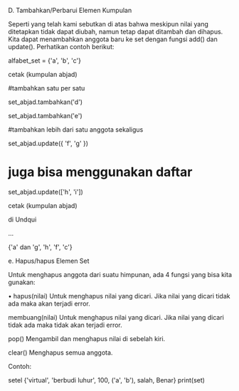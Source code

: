 D. Tambahkan/Perbarui Elemen Kumpulan

Seperti yang telah kami sebutkan di atas bahwa meskipun nilai yang ditetapkan tidak dapat diubah, namun tetap dapat ditambah dan dihapus. Kita dapat menambahkan anggota baru ke set dengan fungsi add() dan update(). Perhatikan contoh berikut:

alfabet_set = {'a', 'b', 'c'}

cetak (kumpulan abjad)

#tambahkan satu per satu

set_abjad.tambahkan('d')

set_abjad.tambahkan('e')

#tambahkan lebih dari satu anggota sekaligus

set_abjad.update({ 'f', 'g' })

# juga bisa menggunakan daftar

set_abjad.update(['h', 'i'])

cetak (kumpulan abjad)

di Undqui

...

{'a' dan 'g', 'h', 'f', 'c'}

e. Hapus/hapus Elemen Set

Untuk menghapus anggota dari suatu himpunan, ada 4 fungsi yang bisa kita gunakan:

• hapus(nilai) Untuk menghapus nilai yang dicari. Jika nilai yang dicari tidak ada maka akan terjadi error.

membuang(nilai) Untuk menghapus nilai yang dicari. Jika nilai yang dicari tidak ada maka tidak akan terjadi error.

pop() Mengambil dan menghapus nilai di sebelah kiri.

clear() Menghapus semua anggota.

Contoh:

setel {'virtual', 'berbudi luhur', 100, ('a', 'b'), salah, Benar} print(set)